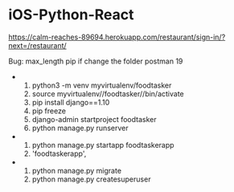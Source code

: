 # iOS-Python-React
https://calm-reaches-89694.herokuapp.com/restaurant/sign-in/?next=/restaurant/

Bug:
max_length
pip if change the folder
postman 19
-  1. python3 -m venv myvirtualenv/foodtasker
   2. source myvirtualenv//foodtasker//bin/activate
   3. pip install django==1.10
   4. pip freeze
   5. django-admin startproject foodtasker
   6. python manage.py runserver

-  1. python manage.py startapp foodtaskerapp
   2. 'foodtaskerapp',
-  1. python manage.py migrate
   2. python manage.py createsuperuser
